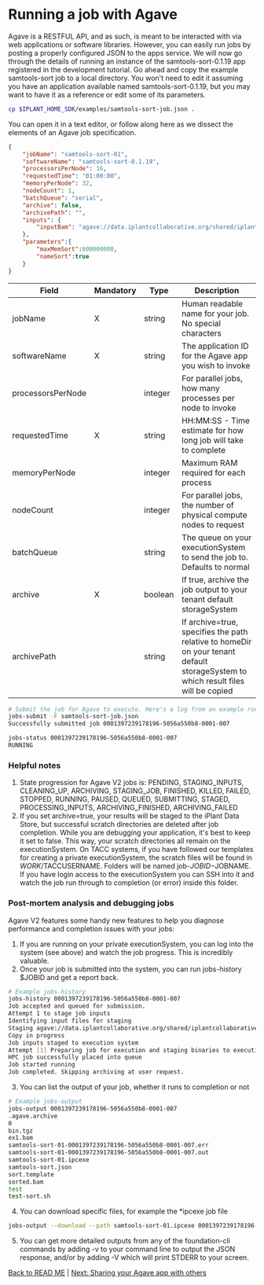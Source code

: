 Running a job with Agave
========================

Agave is a RESTFUL API, and as such, is meant to be interacted with via web applications or software libraries. However, you can easily run jobs by posting a properly configured JSON to the apps service. We will now go through the details of running an instance of the samtools-sort-0.1.19 app registered in the development tutorial. Go ahead and copy the example samtools-sort job to a local directory. You won't need to edit it assuming you have an application available named samtools-sort-0.1.19, but you may want to have it as a reference or edit some of its parameters. 

```sh
cp $IPLANT_HOME_SDK/examples/samtools-sort-job.json .
```

You can open it in a text editor, or follow along here as we dissect the elements of an Agave job specification.

```json
{
    "jobName": "samtools-sort-01",
    "softwareName": "samtools-sort-0.1.19",
    "processorsPerNode": 16,
    "requestedTime": "01:00:00",
    "memoryPerNode": 32,
    "nodeCount": 1,
    "batchQueue": "serial",
    "archive": false,
    "archivePath": "",
    "inputs": {
        "inputBam": "agave://data.iplantcollaborative.org/shared/iplantcollaborative/example_data/Samtools_mpileup/ex1.bam"
    },
    "parameters":{
    	"maxMemSort":800000000,
    	"nameSort":true
    }
}
```

| Field | Mandatory | Type | Description |
| ----- | --------- | ---- | ----------- |
| jobName | X | string | Human readable name for your job. No special characters |
| softwareName | X | string | The application ID for the Agave app you wish to invoke |
| processorsPerNode | | integer | For parallel jobs, how many processes per node to invoke |
| requestedTime | X | string | HH:MM:SS - Time estimate for how long job will take to complete |
| memoryPerNode | | integer | Maximum RAM required for each process |
| nodeCount | | integer | For parallel jobs, the number of physical compute nodes to request |
| batchQueue | | string | The queue on your executionSystem to send the job to. Defaults to normal |
| archive | X | boolean | If true, archive the job output to your tenant default storageSystem |
| archivePath | | string | If archive=true, specifies the path relative to homeDir on your tenant default storageSystem to which result files will be copied |

```sh
# Submit the job for Agave to execute. Here's a log from an example run
jobs-submit -F samtools-sort-job.json
Successfully submitted job 0001397239178196-5056a550b8-0001-007

jobs-status 0001397239178196-5056a550b8-0001-007
RUNNING
```

### Helpful notes
1. State progression for Agave V2 jobs is: PENDING, STAGING_INPUTS, CLEANING_UP, ARCHIVING, STAGING_JOB, FINISHED, KILLED, FAILED, STOPPED, RUNNING, PAUSED, QUEUED, SUBMITTING, STAGED, PROCESSING_INPUTS, ARCHIVING_FINISHED, ARCHIVING_FAILED
2. If you set archive=true, your results will be staged to the iPlant Data Store, but successful scratch directories are deleted after job completion. While you are debugging your application, it's best to keep it set to false. This way, your scratch directories all remain on the executionSystem. On TACC systems, if you have followed our templates for creating a private executionSystem, the scratch files will be found in $WORK/$TACCUSERNAME. Folders will be named job-$JOBID-$JOBNAME. If you have login access to the executionSystem you can SSH into it and watch the job run through to completion (or error) inside this folder. 

### Post-mortem analysis and debugging jobs

Agave V2 features some handy new features to help you diagnose performance and completion issues with your jobs:
1. If you are running on your private executionSystem, you can log into the system (see above) and watch the job progress. This is incredibly valuable.
2. Once your job is submitted into the system, you can run jobs-history $JOBID and get a report back.
```sh
# Example jobs-history
jobs-history 0001397239178196-5056a550b8-0001-007
Job accepted and queued for submission.
Attempt 1 to stage job inputs
Identifying input files for staging
Staging agave://data.iplantcollaborative.org/shared/iplantcollaborative/example_data/Samtools_mpileup/ex1.bam to execution system
Copy in progress
Job inputs staged to execution system
Attempt [1] Preparing job for execution and staging binaries to execution system
HPC job successfully placed into queue
Job started running
Job completed. Skipping archiving at user request.
```
3. You can list the output of your job, whether it runs to completion or not
```sh
# Example jobs-output
jobs-output 0001397239178196-5056a550b8-0001-007
.agave.archive
0
bin.tgz
ex1.bam
samtools-sort-01-0001397239178196-5056a550b8-0001-007.err
samtools-sort-01-0001397239178196-5056a550b8-0001-007.out
samtools-sort-01.ipcexe
samtools-sort.json
sort.template
sorted.bam
test
test-sort.sh
```
4. You can download specific files, for example the *ipcexe job file
```sh
jobs-output --download --path samtools-sort-01.ipcexe 0001397239178196-5056a550b8-0001-007 
```
5. You can get more detailed outputs from any of the foundation-cli commands by adding -v to your command line to output the JSON response, and/or by adding -V which will print STDERR to your screen.

[Back to READ ME](../README.md) | [Next: Sharing your Agave app with others](iplant-share-app.md)
